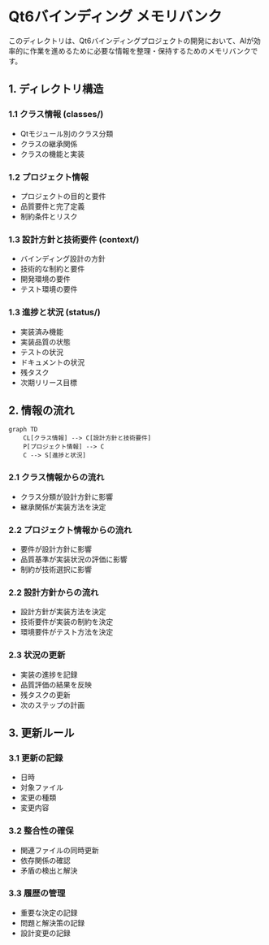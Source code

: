 # Qt6バインディング メモリバンク

このディレクトリは、Qt6バインディングプロジェクトの開発において、AIが効率的に作業を進めるために必要な情報を整理・保持するためのメモリバンクです。

## 1. ディレクトリ構造

### 1.1 クラス情報 (classes/)
- Qtモジュール別のクラス分類
- クラスの継承関係
- クラスの機能と実装

### 1.2 プロジェクト情報
- プロジェクトの目的と要件
- 品質要件と完了定義
- 制約条件とリスク

### 1.3 設計方針と技術要件 (context/)
- バインディング設計の方針
- 技術的な制約と要件
- 開発環境の要件
- テスト環境の要件

### 1.3 進捗と状況 (status/)
- 実装済み機能
- 実装品質の状態
- テストの状況
- ドキュメントの状況
- 残タスク
- 次期リリース目標

## 2. 情報の流れ

```mermaid
graph TD
    CL[クラス情報] --> C[設計方針と技術要件]
    P[プロジェクト情報] --> C
    C --> S[進捗と状況]
```

### 2.1 クラス情報からの流れ
- クラス分類が設計方針に影響
- 継承関係が実装方法を決定

### 2.2 プロジェクト情報からの流れ
- 要件が設計方針に影響
- 品質基準が実装状況の評価に影響
- 制約が技術選択に影響

### 2.2 設計方針からの流れ
- 設計方針が実装方法を決定
- 技術要件が実装の制約を決定
- 環境要件がテスト方法を決定

### 2.3 状況の更新
- 実装の進捗を記録
- 品質評価の結果を反映
- 残タスクの更新
- 次のステップの計画

## 3. 更新ルール

### 3.1 更新の記録
- 日時
- 対象ファイル
- 変更の種類
- 変更内容

### 3.2 整合性の確保
- 関連ファイルの同時更新
- 依存関係の確認
- 矛盾の検出と解決

### 3.3 履歴の管理
- 重要な決定の記録
- 問題と解決策の記録
- 設計変更の記録
